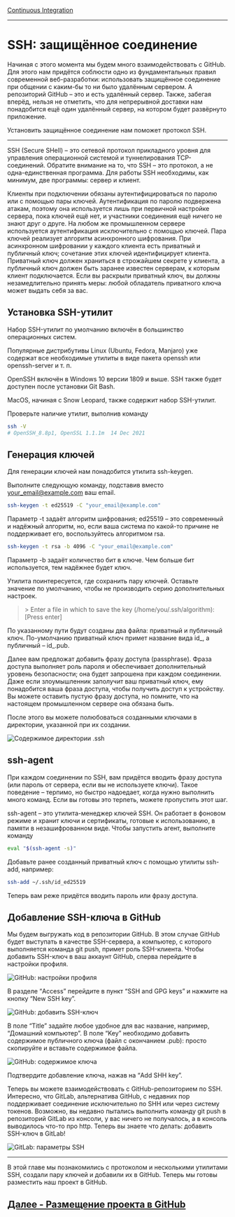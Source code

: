 [Continuous Integration](/ci)

---

# SSH: защищённое соединение

Начиная с этого момента мы будем много взаимодействовать с GitHub. Для этого нам придётся соблюсти одно из фундаментальных правил современной веб-разработки: использовать защищённое соединение при общении с каким-бы то ни было удалённым сервером. А репозиторий GitHub – это и есть удалённый сервер. Также, забегая вперёд, нельзя не отметить, что для непрерывной доставки нам понадобится ещё один удалённый сервер, на котором будет развёрнуто приложение.

Установить защищённое соединение нам поможет протокол SSH.

---

SSH (Secure SHell) – это сетевой протокол прикладного уровня для управления операционной системой и туннелирования TCP-соединений. Обратите внимание на то, что SSH – это протокол, а не одна-единственная программа. Для работы SSH необходимы, как минимум, две программы: сервер и клиент.

Клиенты при подключении обязаны аутентифицироваться по паролю или с помощью пары ключей. Аутентификация по паролю подвержена атакам, поэтому она используется лишь при первичной настройке сервера, пока ключей ещё нет, и участники соединения ещё ничего не знают друг о друге. На любом же промышленном сервере используется аутентификация исключительно с помощью ключей. Пара ключей реализует алгоритм асинхронного шифрования. При асинхронном шифровании у каждого клиента есть приватный и публичный ключ; сочетание этих ключей идентифицирует клиента. Приватный ключ должен храниться в строжайшем секрете у клиента, а публичный ключ должен быть заранее известен серверам, к которым клиент подключается. Если вы раскрыли приватный ключ, вы должны незамедлительно принять меры: любой обладатель приватного ключа может выдать себя за вас.

## Установка SSH-утилит

Набор SSH-утилит по умолчанию включён в большинство операционных систем.

Популярные дистрибутивы Linux (Ubuntu, Fedora, Manjaro) уже содержат все необходимые утилиты в виде пакета openssh или openssh-server и т. п.

OpenSSH включён в Windows 10 версии 1809 и выше. SSH также будет доступен после установки Git Bash.

MacOS, начиная с Snow Leopard, также содержит набор SSH-утилит.

Проверьте наличие утилит, выполнив команду

```bash
ssh -V
# OpenSSH_8.8p1, OpenSSL 1.1.1m  14 Dec 2021
```

## Генерация ключей

Для генерации ключей нам понадобится утилита ssh-keygen.

Выполните следующую команду, подставив вместо your_email@example.com ваш email.

```bash
ssh-keygen -t ed25519 -C "your_email@example.com"
```

Параметр -t задаёт алгоритм шифрования; ed25519 – это современный и надёжный алгоритм, но, если ваша система по какой-то причине не поддерживает его, воспользуйтесь алгоритмом rsa.

```bash
ssh-keygen -t rsa -b 4096 -C "your_email@example.com"
```

Параметр -b задаёт количество бит в ключе. Чем больше бит используется, тем надёжнее будет ключ.

Утилита поинтересуется, где сохранить пару ключей. Оставьте значение по умолчанию, чтобы не производить серию дополнительных настроек.

> \> Enter a file in which to save the key (/home/you/.ssh/algorithm): [Press enter]

По указанному пути будут созданы два файла: приватный и публичный ключ. По-умолчанию приватный ключ примет название вида id_<algorithm>, а публичный – id_<algorithm>.pub.

Далее вам предложат добавить фразу доступа (passphrase). Фраза доступа выполняет роль пароля и обеспечивает дополнительный уровень безопасности; она будет запрошена при каждом соединении. Даже если злоумышленник заполучит ваш приватный ключ, ему понадобится ваша фраза доступа, чтобы получить доступ к устройству. Вы можете оставить пустую фразу доступа, но помните, что на настоящем промышленном сервере она обязана быть.

После этого вы можете полюбоваться созданными ключами в директории, указанной при их создании.

![Содержимое директории .ssh](./img/ssh-contents.png "Содержимое директории .ssh")

## ssh-agent

При каждом соединении по SSH, вам придётся вводить фразу доступа (или пароль от сервера, если вы не используете ключи). Такое поведение – терпимо, но быстро надоедает, когда нужно выполнить много команд. Если вы готовы это терпеть, можете пропустить этот шаг.

ssh-agent – это утилита-менеджер ключей SSH. Он работает в фоновом режиме и хранит ключи и сертификаты, готовые к использованию, в памяти в незашифрованном виде. Чтобы запустить агент, выполните команду

```bash
eval "$(ssh-agent -s)"
```

Добавьте ранее созданный приватный ключ с помощью утилиты ssh-add, например:

```bash
ssh-add ~/.ssh/id_ed25519
```
Теперь вам реже придётся вводить пароль или фразу доступа.

## Добавление SSH-ключа в GitHub

Мы будем выгружать код в репозитории GitHub. В этом случае GitHub будет выступать в качестве SSH-сервера, а компьютер, с которого выполняется команда git push, примет роль SSH-клиента. Чтобы добавить SSH-ключ в ваш аккаунт GitHub, сперва перейдите в настройки профиля.

![GitHub: настройки профиля](./img/userbar-account-settings.png "GitHub: настройки профиля")

В разделе “Access” перейдите в пункт “SSH and GPG keys” и нажмите на кнопку “New SSH key”.

![GitHub: добавить SSH-ключ](./img/ssh-add-ssh-key.png "GitHub: добавить SSH-ключ")

В поле “Title” задайте любое удобное для вас название, например, “Домашний компьютер”. В поле “Key” необходимо добавить содержимое публичного ключа (файл с окончанием .pub): просто скопируйте и вставьте содержимое файла.

![GitHub: содержимое ключа](./img/ssh-key-paste.png "GitHub: содержимое ключа")

Подтвердите добавление ключа, нажав на “Add SHH key”.

Теперь вы можете взаимодействовать с GitHub-репозиторием по SSH. Интересно, что GitLab, альтернатива GitHub, с недавних пор поддерживает соединение исключительно по SHH или через систему токенов. Возможно, вы недавно пытались выполнить команду git push в репозиторий GitLab из консоли, у вас ничего не получалось, а в консоль выводилось что-то про http. Теперь вы знаете что делать: добавить SSH-ключ в GitLab!

![GitLab: параметры SSH](./img/gitlab-ssh-settings.png "GitLab: параметры SSH")

---

В этой главе мы познакомились с протоколом и несколькими утилитами SSH, создали пару ключей и добавили их в GitHub. Теперь мы готовы разместить наш проект в GitHub.

## [Далее - Размещение проекта в GitHub](/ci/github)
